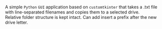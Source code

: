 A simple `Python` `GUI` application based on `customtkinter` that takes a .txt file with line-separated filenames and copies them to a selected drive. </br>
Relative folder structure is kept intact. Can add insert a prefix after the new drive letter. 